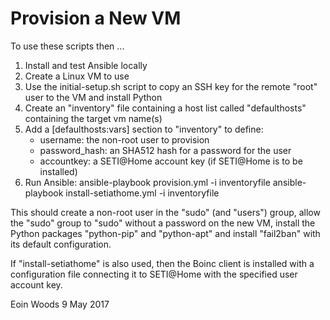 Provision a New VM
==================

To use these scripts then ...

1. Install and test Ansible locally
1. Create a Linux VM to use
1. Use the initial-setup.sh script to copy an SSH key for the remote "root" user to the VM and install Python
1. Create an "inventory" file containing a host list called "defaulthosts" containing the target vm name(s)
1. Add a [defaulthosts:vars] section to "inventory" to define:
   * username: the non-root user to provision
   * password_hash: an SHA512 hash for a password for the user
   * accountkey: a SETI@Home account key (if SETI@Home is to be installed)
1. Run Ansible:
       ansible-playbook provision.yml -i inventoryfile
       ansible-playbook install-setiathome.yml -i inventoryfile

This should create a non-root user in the "sudo" (and "users") group, allow the "sudo" group to "sudo" without a password on the new VM, install the Python packages "python-pip" and "python-apt" and install "fail2ban" with its default configuration.

If "install-setiathome" is also used, then the Boinc client is installed with a configuration file connecting it to SETI@Home with the specified user account key.

Eoin Woods
9 May 2017



